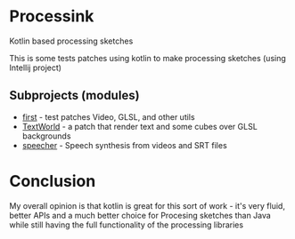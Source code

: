 # Processink
Kotlin based processing sketches

This is some tests patches using kotlin to make processing sketches (using Intellij project)

## Subprojects (modules)
- [first](https://github.com/sentinelweb/processink/tree/master/first) - test patches Video, GLSL, and other utils
- [TextWorld](https://github.com/sentinelweb/processink/tree/master/text_world) - a patch that render text and some cubes over GLSL backgrounds
- [speecher](https://github.com/sentinelweb/processink/tree/master/speecher) - Speech synthesis from videos and SRT files

# Conclusion
My overall opinion is that kotlin is great for this sort of work - it's very fluid, better APIs and a much better choice for Procesing sketches than Java while still having the full functionality of the processing libraries
